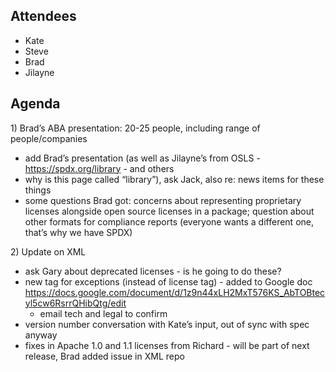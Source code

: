 ## Attendees

  - Kate
  - Steve
  - Brad
  - Jilayne

## Agenda

1\) Brad’s ABA presentation: 20-25 people, including range of
people/companies

  - add Brad’s presentation (as well as Jilayne’s from OSLS -
    <https://spdx.org/library> - and others
  - why is this page called “library”), ask Jack, also re: news items
    for these things
  - some questions Brad got: concerns about representing proprietary
    licenses alongside open source licenses in a package; question about
    other formats for compliance reports (everyone wants a different
    one, that’s why we have SPDX)

2\) Update on XML

  - ask Gary about deprecated licenses - is he going to do these?
  - new tag for exceptions (instead of license tag) - added to Google
    doc
    <https://docs.google.com/document/d/1z9n44xLH2MxT576KS_AbTOBtecyl5cw6RsrrQHibQtg/edit>
    - email tech and legal to confirm
  - version number conversation with Kate’s input, out of sync with spec
    anyway
  - fixes in Apache 1.0 and 1.1 licenses from Richard - will be part of
    next release, Brad added issue in XML repo

